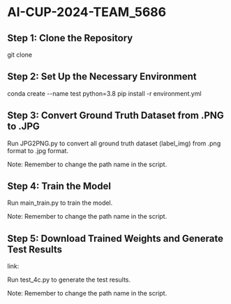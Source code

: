 # AI-CUP-2024-TEAM_5686

## Step 1: Clone the Repository

git clone <repository-url>

## Step 2: Set Up the Necessary Environment
conda create --name test python=3.8
pip install -r environment.yml

## Step 3: Convert Ground Truth Dataset from .PNG to .JPG

Run JPG2PNG.py to convert all ground truth dataset (label_img) from .png format to .jpg format.

Note: Remember to change the path name in the script.

## Step 4: Train the Model
Run main_train.py to train the model.

Note: Remember to change the path name in the script.

## Step 5: Download Trained Weights and Generate Test Results
link:

Run test_4c.py to generate the test results.

Note: Remember to change the path name in the script.
